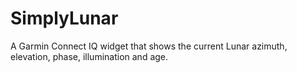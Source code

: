 # SimplyLunar
A Garmin Connect IQ widget that shows the current Lunar azimuth, elevation, phase, illumination and age.

